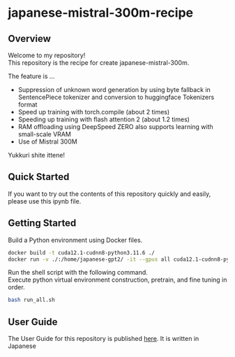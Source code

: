 # japanese-mistral-300m-recipe

## Overview

Welcome to my repository!   
This repository is the recipe for create japanese-mistral-300m.

The feature is ...

- Suppression of unknown word generation by using byte fallback in SentencePiece tokenizer and conversion to huggingface Tokenizers format
- Speed ​​up training with torch.compile (about 2 times)
- Speeding up training with flash attention 2 (about 1.2 times)
- RAM offloading using DeepSpeed ​​ZERO also supports learning with small-scale VRAM
- Use of Mistral 300M

Yukkuri shite ittene!
<!-- 
## Receipe

If you  want to restruct this model , you can refer this Github repository.

I write the receipe for struction this model. For example,

- the mixture ratio of pretraining dataset
- preprocess with sentencepiece
- pretraining with retnet
- about evaluation case

If you find my mistake,error,...etc, please create issue.
If you create pulreqest, I'm very happy! -->

## Quick Started

If you want to try out the contents of this repository quickly and easily, please use this ipynb file.


## Getting Started

Build a Python environment using Docker files.

```bash
docker build -t cuda12.1-cudnn8-python3.11.6 ./
docker run -v ./:/home/japanese-gpt2/ -it --gpus all cuda12.1-cudnn8-python3.11.6
```

Run the shell script with the following command.  
Execute python virtual environment construction, pretrain, and fine tuning in order.  

```bash
bash run_all.sh
```


## User Guide

The User Guide for this repository is published [here](https://zenn.dev/selllous/articles/transformers_pretrain_to_ft). It is written in Japanese
